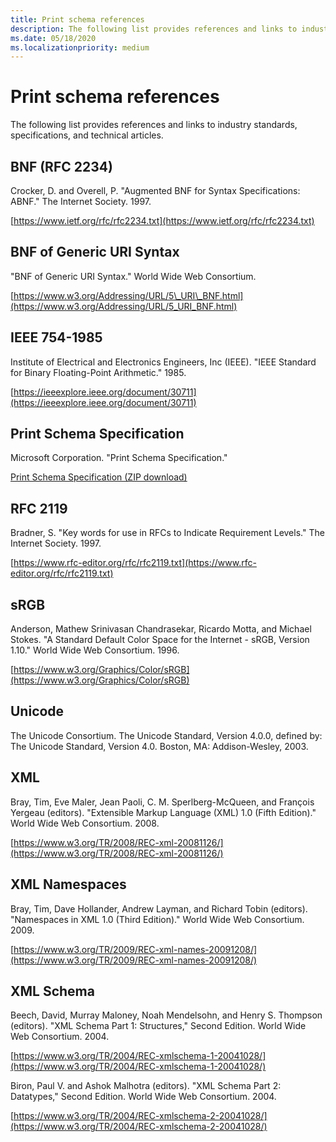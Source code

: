 ```yaml
---
title: Print schema references
description: The following list provides references and links to industry standards, specifications, and technical articles.
ms.date: 05/18/2020
ms.localizationpriority: medium
---
```


# Print schema references

The following list provides references and links to industry standards, specifications, and technical articles.

## BNF (RFC 2234)

Crocker, D. and Overell, P. "Augmented BNF for Syntax Specifications: ABNF." The Internet Society. 1997.

[https://www.ietf.org/rfc/rfc2234.txt](https://www.ietf.org/rfc/rfc2234.txt)

## BNF of Generic URI Syntax

"BNF of Generic URI Syntax." World Wide Web Consortium.

[https://www.w3.org/Addressing/URL/5\_URI\_BNF.html](https://www.w3.org/Addressing/URL/5_URI_BNF.html)

## IEEE 754-1985

Institute of Electrical and Electronics Engineers, Inc (IEEE). "IEEE Standard for Binary Floating-Point Arithmetic." 1985.

[https://ieeexplore.ieee.org/document/30711](https://ieeexplore.ieee.org/document/30711)

## Print Schema Specification

Microsoft Corporation. "Print Schema Specification."

[Print Schema Specification (ZIP download)](https://download.microsoft.com/download/d/e/c/deca6e6b-3e81-48e7-b7ef-6d92a547d03c/print-schema-spec-2-0.zip)

## RFC 2119

Bradner, S. "Key words for use in RFCs to Indicate Requirement Levels." The Internet Society. 1997.

[https://www.rfc-editor.org/rfc/rfc2119.txt](https://www.rfc-editor.org/rfc/rfc2119.txt)

## sRGB

Anderson, Mathew Srinivasan Chandrasekar, Ricardo Motta, and Michael Stokes. "A Standard Default Color Space for the Internet - sRGB, Version 1.10." World Wide Web Consortium. 1996.

[https://www.w3.org/Graphics/Color/sRGB](https://www.w3.org/Graphics/Color/sRGB)

## Unicode

The Unicode Consortium. The Unicode Standard, Version 4.0.0, defined by: The Unicode Standard, Version 4.0. Boston, MA: Addison-Wesley, 2003.

## XML

Bray, Tim, Eve Maler, Jean Paoli, C. M. Sperlberg-McQueen, and François Yergeau (editors). "Extensible Markup Language (XML) 1.0 (Fifth Edition)." World Wide Web Consortium. 2008.

[https://www.w3.org/TR/2008/REC-xml-20081126/](https://www.w3.org/TR/2008/REC-xml-20081126/)

## XML Namespaces

Bray, Tim, Dave Hollander, Andrew Layman, and Richard Tobin (editors). "Namespaces in XML 1.0 (Third Edition)." World Wide Web Consortium. 2009.

[https://www.w3.org/TR/2009/REC-xml-names-20091208/](https://www.w3.org/TR/2009/REC-xml-names-20091208/)

## XML Schema

Beech, David, Murray Maloney, Noah Mendelsohn, and Henry S. Thompson (editors). "XML Schema Part 1: Structures," Second Edition. World Wide Web Consortium. 2004.

[https://www.w3.org/TR/2004/REC-xmlschema-1-20041028/](https://www.w3.org/TR/2004/REC-xmlschema-1-20041028/)

Biron, Paul V. and Ashok Malhotra (editors). "XML Schema Part 2: Datatypes," Second Edition. World Wide Web Consortium. 2004.

[https://www.w3.org/TR/2004/REC-xmlschema-2-20041028/](https://www.w3.org/TR/2004/REC-xmlschema-2-20041028/)
